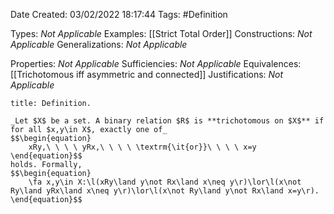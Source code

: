 <div class="topSpace"></div>

Date Created: 03/02/2022 18:17:44
Tags: #Definition

Types: _Not Applicable_
Examples: [[Strict Total Order]]
Constructions: _Not Applicable_
Generalizations: _Not Applicable_

Properties: _Not Applicable_
Sufficiencies: _Not Applicable_
Equivalences: [[Trichotomous iff asymmetric and connected]]
Justifications: _Not Applicable_

``` ad-Definition
title: Definition.

_Let $X$ be a set. A binary relation $R$ is **trichotomous on $X$** if for all $x,y\in X$, exactly one of_
$$\begin{equation}
    xRy,\ \ \ \ yRx,\ \ \ \ \textrm{\it{or}}\ \ \ \ x=y
\end{equation}$$
holds. Formally,
$$\begin{equation}
    \fa x,y\in X:\l(xRy\land y\not Rx\land x\neq y\r)\lor\l(x\not Ry\land yRx\land x\neq y\r)\lor\l(x\not Ry\land y\not Rx\land x=y\r).
\end{equation}$$

```
